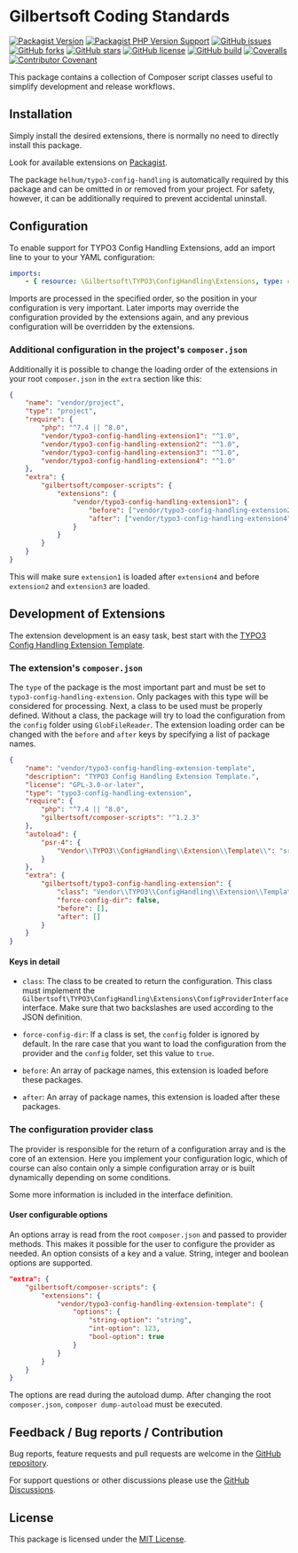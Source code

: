# Gilbertsoft Coding Standards

[![Packagist Version](https://img.shields.io/packagist/v/gilbertsoft/composer-scripts)](https://packagist.org/packages/gilbertsoft/composer-scripts)
[![Packagist PHP Version Support](https://img.shields.io/packagist/php-v/gilbertsoft/composer-scripts)](https://packagist.org/packages/gilbertsoft/composer-scripts)
[![GitHub issues](https://img.shields.io/github/issues/gilbertsoft/composer-scripts)](https://github.com/gilbertsoft/composer-scripts/issues)
[![GitHub forks](https://img.shields.io/github/forks/gilbertsoft/composer-scripts)](https://github.com/gilbertsoft/composer-scripts/network)
[![GitHub stars](https://img.shields.io/github/stars/gilbertsoft/composer-scripts)](https://github.com/gilbertsoft/composer-scripts/stargazers)
[![GitHub license](https://img.shields.io/github/license/gilbertsoft/composer-scripts)](https://github.com/gilbertsoft/composer-scripts/blob/main/LICENSE)
[![GitHub build](https://img.shields.io/github/workflow/status/gilbertsoft/composer-scripts/Continuous%20Integration%20(CI))](https://github.com/gilbertsoft/composer-scripts/actions/workflows/continuous-integration.yml)
[![Coveralls](https://img.shields.io/coveralls/github/gilbertsoft/composer-scripts)](https://coveralls.io/github/gilbertsoft/composer-scripts)
[![Contributor Covenant](https://img.shields.io/badge/Contributor%20Covenant-2.1-4baaaa.svg)](https://github.com/gilbertsoft/composer-scripts/blob/main/CODE_OF_CONDUCT.md)

This package contains a collection of Composer script classes useful to simplify development and release workflows.

## Installation

Simply install the desired extensions, there is normally no need to directly
install this package.

Look for available extensions on [Packagist](https://packagist.org/?type=typo3-config-handling-extension).

The package `helhum/typo3-config-handling` is automatically required by this
package and can be omitted in or removed from your project. For safety, however,
it can be additionally required to prevent accidental uninstall.

## Configuration

To enable support for TYPO3 Config Handling Extensions, add an import line to
your to your YAML configuration:

```yaml
imports:
    - { resource: \Gilbertsoft\TYPO3\ConfigHandling\Extensions, type: class }
```

Imports are processed in the specified order, so the position in your
configuration is very important. Later imports may override the configuration
provided by the extensions again, and any previous configuration will be
overridden by the extensions.

### Additional configuration in the project's `composer.json`

Additionally it is possible to change the loading order of the extensions in
your root `composer.json` in the `extra` section like this:

```json
{
    "name": "vendor/project",
    "type": "project",
    "require": {
        "php": "^7.4 || ^8.0",
        "vendor/typo3-config-handling-extension1": "^1.0",
        "vendor/typo3-config-handling-extension2": "^1.0",
        "vendor/typo3-config-handling-extension3": "^1.0",
        "vendor/typo3-config-handling-extension4": "^1.0"
    },
    "extra": {
        "gilbertsoft/composer-scripts": {
            "extensions": {
                "vendor/typo3-config-handling-extension1": {
                    "before": ["vendor/typo3-config-handling-extension2", "vendor/typo3-config-handling-extension3"],
                    "after": ["vendor/typo3-config-handling-extension4"]
                }
            }
        }
    }
}
```

This will make sure `extension1` is loaded after `extension4` and before
`extension2` and `extension3` are loaded.

## Development of Extensions

The extension development is an easy task, best start with the [TYPO3 Config
Handling Extension Template](https://github.com/GsTYPO3/config-handling-extension-template).

### The extension's `composer.json`

The `type` of the package is the most important part and must be set to
`typo3-config-handling-extension`. Only packages with this type will be
considered for processing. Next, a class to be used must be properly defined.
Without a class, the package will try to load the configuration from the
`config` folder using `GlobFileReader`. The extension loading order can be
changed with the `before` and `after` keys by specifying a list of package
names.

```json
{
    "name": "vendor/typo3-config-handling-extension-template",
    "description": "TYPO3 Config Handling Extension Template.",
    "license": "GPL-3.0-or-later",
    "type": "typo3-config-handling-extension",
    "require": {
        "php": "^7.4 || ^8.0",
        "gilbertsoft/composer-scripts": "^1.2.3"
    },
    "autoload": {
        "psr-4": {
            "Vendor\\TYPO3\\ConfigHandling\\Extension\\Template\\": "src"
        }
    },
    "extra": {
        "gilbertsoft/typo3-config-handling-extension": {
            "class": "Vendor\\TYPO3\\ConfigHandling\\Extension\\Template\\ConfigProvider",
            "force-config-dir": false,
            "before": [],
            "after": []
        }
    }
}
```

#### Keys in detail

* `class`: The class to be created to return the configuration. This class must
  implement the `Gilbertsoft\TYPO3\ConfigHandling\Extensions\ConfigProviderInterface`
  interface. Make sure that two backslashes are used according to the JSON definition.

* `force-config-dir`: If a class is set, the `config` folder is ignored by default.
  In the rare case that you want to load the configuration from the provider and
  the `config` folder, set this value to `true`.

* `before`: An array of package names, this extension is loaded before these packages.

* `after`: An array of package names, this extension is loaded after these packages.

### The configuration provider class

The provider is responsible for the return of a configuration array and is the
core of an extension. Here you implement your configuration logic, which of
course can also contain only a simple configuration array or is built
dynamically depending on some conditions.

Some more information is included in the interface definition.

#### User configurable options

An options array is read from the root `composer.json` and passed to provider
methods. This makes it possible for the user to configure the provider as
needed. An option consists of a key and a value. String, integer and boolean
options are supported.

```json
"extra": {
    "gilbertsoft/composer-scripts": {
        "extensions": {
            "vendor/typo3-config-handling-extension-template": {
                "options": {
                    "string-option": "string",
                    "int-option": 123,
                    "bool-option": true
                }
            }
        }
    }
}
```

The options are read during the autoload dump. After changing the root
`composer.json`, `composer dump-autoload` must be executed.

## Feedback / Bug reports / Contribution

Bug reports, feature requests and pull requests are welcome in the [GitHub
repository](https://github.com/GsTYPO3/typo3-config-handling-extensions).

For support questions or other discussions please use the [GitHub
Discussions](https://github.com/GsTYPO3/typo3-config-handling-extensions/discussions).

## License

This package is licensed under the [MIT License](https://github.com/gilbertsoft/composer-scripts/blob/main/LICENSE).
